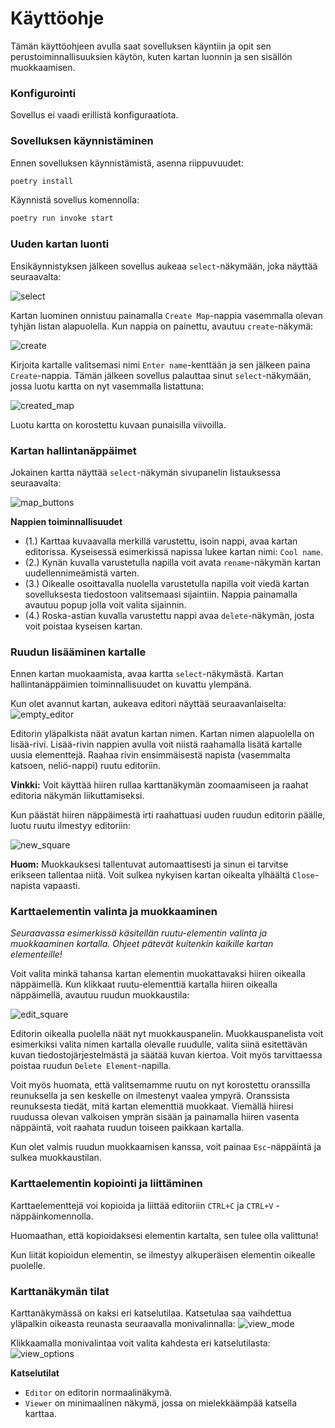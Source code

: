 # Käyttöohje
Tämän käyttöohjeen avulla saat sovelluksen käyntiin ja opit sen perustoiminnallisuuksien käytön, kuten kartan luonnin ja sen sisällön muokkaamisen.

### Konfigurointi
Sovellus ei vaadi erillistä konfiguraatiota.

### Sovelluksen käynnistäminen
Ennen sovelluksen käynnistämistä, asenna riippuvuudet:

```bash
poetry install
```

Käynnistä sovellus komennolla:

```bash
poetry run invoke start
```

### Uuden kartan luonti
Ensikäynnistyksen jälkeen sovellus aukeaa `select`-näkymään, joka näyttää seuraavalta:

![select](./kayttoohje-kuvat/select.png)

Kartan luominen onnistuu painamalla `Create Map`-nappia vasemmalla olevan tyhjän listan alapuolella. Kun nappia on painettu, avautuu `create`-näkymä:

![create](./kayttoohje-kuvat/create.png)

Kirjoita kartalle valitsemasi nimi `Enter name`-kenttään ja sen jälkeen paina `Create`-nappia. Tämän jälkeen sovellus palauttaa sinut `select`-näkymään, jossa luotu kartta on nyt vasemmalla listattuna:

![created_map](./kayttoohje-kuvat/created_map.png)

Luotu kartta on korostettu kuvaan punaisilla viivoilla.

### Kartan hallintanäppäimet
Jokainen kartta näyttää `select`-näkymän sivupanelin listauksessa seuraavalta:

![map_buttons](./kayttoohje-kuvat/map_buttons.png)

**Nappien toiminnallisuudet**
-  (1.) Karttaa kuvaavalla merkillä varustettu, isoin nappi, avaa kartan editorissa. Kyseisessä esimerkissä napissa lukee kartan nimi: `Cool name`.
- (2.) Kynän kuvalla varustetulla napilla voit avata `rename`-näkymän kartan uudellennimeämistä varten.
- (3.) Oikealle osoittavalla nuolella varustetulla napilla voit viedä kartan sovelluksesta tiedostoon valitsemaasi sijaintiin. Nappia painamalla avautuu popup jolla voit valita sijainnin.
- (4.) Roska-astian kuvalla varustettu nappi avaa `delete`-näkymän, josta voit poistaa kyseisen kartan.

### Ruudun lisääminen kartalle
Ennen kartan muokaamista, avaa kartta `select`-näkymästä. Kartan hallintanäppäimien toiminnallisuudet on kuvattu ylempänä.

Kun olet avannut kartan, aukeava editori näyttää seuraavanlaiselta:
![empty_editor](./kayttoohje-kuvat/empty_editor.png)

Editorin yläpalkista näät avatun kartan nimen. Kartan nimen alapuolella on lisää-rivi. Lisää-rivin nappien avulla voit niistä raahamalla lisätä kartalle uusia elementtejä. Raahaa rivin ensimmäisestä napista (vasemmalta katsoen, neliö-nappi) ruutu editoriin.

**Vinkki:** Voit käyttää hiiren rullaa karttanäkymän zoomaamiseen ja raahat editoria näkymän liikuttamiseksi.

Kun päästät hiiren näppäimestä irti raahattuasi uuden ruudun editorin päälle, luotu ruutu ilmestyy editoriin:

![new_square](./kayttoohje-kuvat/new_squre.png)

**Huom:** Muokkauksesi tallentuvat automaattisesti ja sinun ei tarvitse erikseen tallentaa niitä. Voit sulkea nykyisen kartan oikealta ylhäältä `Close`-napista vapaasti.

### Karttaelementin valinta ja muokkaaminen
*Seuraavassa esimerkissä käsitellän ruutu-elementin valinta ja muokkaaminen kartalla. Ohjeet pätevät kuitenkin kaikille kartan elementeille!*

Voit valita minkä tahansa kartan elementin muokattavaksi hiiren oikealla näppäimellä.
Kun klikkaat ruutu-elementtiä kartalla hiiren oikealla näppäimellä, avautuu ruudun muokkaustila:

![edit_square](./kayttoohje-kuvat/edit_square.png)

Editorin oikealla puolella näät nyt muokkauspanelin. Muokkauspanelista voit esimerkiksi valita nimen kartalla olevalle ruudulle, valita siinä esitettävän kuvan tiedostojärjestelmästä ja säätää kuvan kiertoa. Voit myös tarvittaessa poistaa ruudun `Delete Element`-napilla.

Voit myös huomata, että valitsemamme ruutu on nyt korostettu oranssilla reunuksella ja sen keskelle on ilmestenyt vaalea ympyrä. Oranssista reunuksesta tiedät, mitä kartan elementtiä muokkaat. Viemällä hiiresi ruudussa olevan valkoisen ymprän sisään ja painamalla hiiren vasenta näppäintä, voit raahata ruudun toiseen paikkaan kartalla.

Kun olet valmis ruudun muokkaamisen kanssa, voit painaa `Esc`-näppäintä ja sulkea muokkaustilan.

### Karttaelementin kopiointi ja liittäminen
Karttaelementtejä voi kopioida ja liittää editoriin `CTRL+C` ja `CTRL+V` -näppäinkomennolla.

Huomaathan, että kopioidaksesi elementin kartalta, sen tulee olla valittuna!

Kun liität kopioidun elementin, se ilmestyy alkuperäisen elementin oikealle puolelle.

### Karttanäkymän tilat
Karttanäkymässä on kaksi eri katselutilaa. Katsetulaa saa vaihdettua yläpalkin oikeasta reunasta seuraavalla monivalinnalla:
![view_mode](./kayttoohje-kuvat/view_mode.png)

Klikkaamalla monivalintaa voit valita kahdesta eri katselutilasta:
![view_options](./kayttoohje-kuvat/view_options.png)

**Katselutilat**
- `Editor` on editorin normaalinäkymä.
- `Viewer` on minimaalinen näkymä, jossa on mielekkäämpää katsella karttaa.

